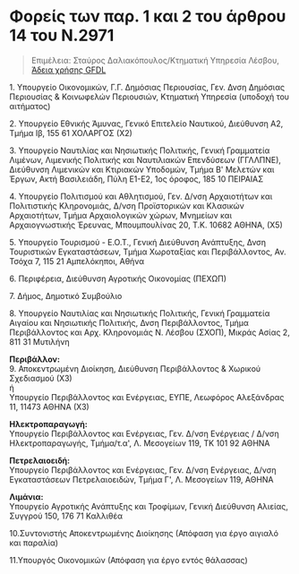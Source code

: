 # Φορείς των παρ. 1 και 2 του άρθρου 14 του Ν.2971 

>Επιμέλεια: Σταύρος Δαλιακόπουλος/Κτηματική Υπηρεσία Λέσβου, [Άδεια χρήσης GFDL](http://www.gnu.org/licenses/fdl.html)

1\. Υπουργείο Οικονομικών, Γ.Γ. Δημόσιας Περιουσίας, Γεν. Δνση Δημόσιας Περιουσίας & Κοινωφελών Περιουσιών, Κτηματική Υπηρεσία (υποδοχή του αιτήματος)

2\. Υπουργείο Εθνικής Άμυνας, Γενικό Επιτελείο Ναυτικού, Διεύθυνση Α2, Τμήμα Ιβ, 155 61 ΧΟΛΑΡΓΟΣ (Χ2)

3\. Υπουργείο Ναυτιλίας και Νησιωτικής Πολιτικής, Γενική Γραμματεία Λιμένων, Λιμενικής Πολιτικής και Ναυτιλιακών Επενδύσεων (ΓΓΛΛΠΝΕ), Διεύθυνση Λιμενικών και Κτιριακών Υποδομών, Τμήμα Β' Μελετών και Έργων, Ακτή Βασιλειάδη, Πύλη Ε1-Ε2, 1ος όροφος, 185 10 ΠΕΙΡΑΙΑΣ

4\. Υπουργείο Πολιτισμού και Αθλητισμού, Γεν. Δ/νση Αρχαιοτήτων και Πολιτιστικής Κληρονομιάς, Δ/νση Προϊστορικών και Κλασικών Αρχαιοτήτων, Τμήμα Αρχαιολογικών χώρων, Μνημείων και Αρχαιογνωστικής Έρευνας, Μπουμπουλίνας 20, T.K. 10682 ΑΘΗΝΑ, (Χ5)

5\. Υπουργείο Τουρισμού - Ε.Ο.Τ., Γενική Διεύθυνση Ανάπτυξης, Δνση Τουριστικών Εγκαταστάσεων, Τμήμα Χωροταξίας και Περιβάλλοντος, Αν. Τσόχα 7, 115 21 Αμπελόκηποι, Αθήνα

6\. Περιφέρεια, Διεύθυνση Αγροτικής Οικονομίας (ΠΕΧΩΠ)

7\. Δήμος, Δημοτικό Συμβούλιο

8\. Υπουργείο Ναυτιλίας και Νησιωτικής Πολιτικής, Γενική Γραμματεία Αιγαίου και Νησιωτικής Πολιτικής, Δνση Περιβάλλοντος, Τμήμα Περιβάλλοντος και Αρχ. Κληρονομιάς Ν. Λέσβου (ΣΧΟΠ), Μικράς Ασίας 2, 811 31 Μυτιλήνη

**Περιβάλλον:**  
9\. Αποκεντρωμένη Διοίκηση, Διεύθυνση Περιβάλλοντος & Χωρικού Σχεδιασμού (Χ3)  
ή  
Υπουργείο Περιβάλλοντος και Ενέργειας, ΕΥΠΕ, Λεωφόρος Αλεξάνδρας 11, 11473 ΑΘΗΝΑ (Χ3)

**Ηλεκτροπαραγωγή:**  
Υπουργείο Περιβάλλοντος και Ενέργειας, Γεν. Δ/νση Ενέργειας / Δ/νση Ηλεκτροπαραγωγής, Τμήμα/τ.α', Λ. Μεσογείων 119, ΤΚ 101 92 ΑΘΗΝΑ

**Πετρελαιοειδή:**  
Υπουργείο Περιβάλλοντος και Ενέργειας, Γεν. Δ/νση Ενέργειας, Δ/νση Εγκαταστάσεων Πετρελαιοειδών, Τμήμα Γ', Λ. Μεσογείων 119, ΑΘΗΝΑ

**Λιμάνια:**  
Υπουργείο Αγροτικής Ανάπτυξης και Τροφίμων, Γενική Διεύθυνση Αλιείας, Συγγρού 150, 176 71 Καλλιθέα

10\.Συντονιστής Αποκεντρωμένης Διοίκησης (Απόφαση για έργο αιγιαλό και παραλία)

11\.Υπουργός Οικονομικών (Απόφαση για έργο εντός θάλασσας)

